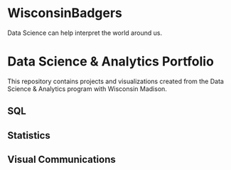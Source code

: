 # WisconsinBadgers
Data Science can help interpret the world around us.
# Data Science & Analytics Portfolio
This repository contains projects and visualizations created from the Data Science & Analytics program with Wisconsin Madison.

## SQL

## Statistics

## Visual Communications
